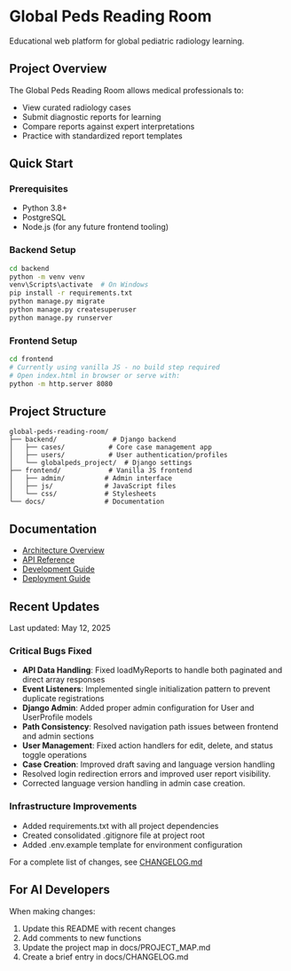 # Global Peds Reading Room

Educational web platform for global pediatric radiology learning.

## Project Overview

The Global Peds Reading Room allows medical professionals to:
- View curated radiology cases
- Submit diagnostic reports for learning
- Compare reports against expert interpretations
- Practice with standardized report templates

## Quick Start

### Prerequisites
- Python 3.8+
- PostgreSQL
- Node.js (for any future frontend tooling)

### Backend Setup
```bash
cd backend
python -m venv venv
venv\Scripts\activate  # On Windows
pip install -r requirements.txt
python manage.py migrate
python manage.py createsuperuser
python manage.py runserver
```

### Frontend Setup
```bash
cd frontend
# Currently using vanilla JS - no build step required
# Open index.html in browser or serve with:
python -m http.server 8080
```

## Project Structure
```
global-peds-reading-room/
├── backend/              # Django backend
│   ├── cases/           # Core case management app
│   ├── users/           # User authentication/profiles
│   └── globalpeds_project/  # Django settings
├── frontend/            # Vanilla JS frontend
│   ├── admin/          # Admin interface
│   ├── js/             # JavaScript files
│   └── css/            # Stylesheets
└── docs/               # Documentation
```

## Documentation
- [Architecture Overview](docs/ARCHITECTURE.md)
- [API Reference](docs/API.md)
- [Development Guide](docs/DEVELOPMENT.md)
- [Deployment Guide](docs/DEPLOYMENT.md)

## Recent Updates
Last updated: May 12, 2025

### Critical Bugs Fixed
- **API Data Handling**: Fixed loadMyReports to handle both paginated and direct array responses
- **Event Listeners**: Implemented single initialization pattern to prevent duplicate registrations
- **Django Admin**: Added proper admin configuration for User and UserProfile models  
- **Path Consistency**: Resolved navigation path issues between frontend and admin sections
- **User Management**: Fixed action handlers for edit, delete, and status toggle operations
- **Case Creation**: Improved draft saving and language version handling
- Resolved login redirection errors and improved user report visibility.
- Corrected language version handling in admin case creation.

### Infrastructure Improvements
- Added requirements.txt with all project dependencies
- Created consolidated .gitignore file at project root
- Added .env.example template for environment configuration

For a complete list of changes, see [CHANGELOG.md](docs/CHANGELOG.md)

## For AI Developers
When making changes:
1. Update this README with recent changes
2. Add comments to new functions
3. Update the project map in docs/PROJECT_MAP.md
4. Create a brief entry in docs/CHANGELOG.md
